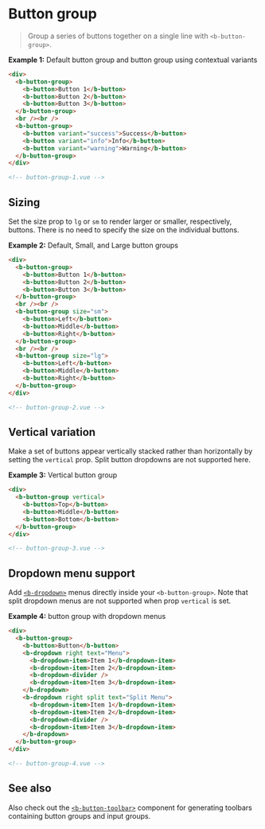 # Button group

> Group a series of buttons together on a single line with `<b-button-group>`.

**Example 1:** Default button group and button group using contextual variants

```html
<div>
  <b-button-group>
    <b-button>Button 1</b-button>
    <b-button>Button 2</b-button>
    <b-button>Button 3</b-button>
  </b-button-group>
  <br /><br />
  <b-button-group>
    <b-button variant="success">Success</b-button>
    <b-button variant="info">Info</b-button>
    <b-button variant="warning">Warning</b-button>
  </b-button-group>
</div>

<!-- button-group-1.vue -->
```

## Sizing

Set the size prop to `lg` or `sm` to render larger or smaller, respectively, buttons. There is no
need to specify the size on the individual buttons.

**Example 2:** Default, Small, and Large button groups

```html
<div>
  <b-button-group>
    <b-button>Button 1</b-button>
    <b-button>Button 2</b-button>
    <b-button>Button 3</b-button>
  </b-button-group>
  <br /><br />
  <b-button-group size="sm">
    <b-button>Left</b-button>
    <b-button>Middle</b-button>
    <b-button>Right</b-button>
  </b-button-group>
  <br /><br />
  <b-button-group size="lg">
    <b-button>Left</b-button>
    <b-button>Middle</b-button>
    <b-button>Right</b-button>
  </b-button-group>
</div>

<!-- button-group-2.vue -->
```

## Vertical variation

Make a set of buttons appear vertically stacked rather than horizontally by setting the `vertical`
prop. Split button dropdowns are not supported here.

**Example 3:** Vertical button group

```html
<div>
  <b-button-group vertical>
    <b-button>Top</b-button>
    <b-button>Middle</b-button>
    <b-button>Bottom</b-button>
  </b-button-group>
</div>

<!-- button-group-3.vue -->
```

## Dropdown menu support

Add [`<b-dropdown>`](docs/components/dropdown) menus directly inside your `<b-button-group>`. Note
that split dropdown menus are not supported when prop `vertical` is set.

**Example 4:** button group with dropdown menus

```html
<div>
  <b-button-group>
    <b-button>Button</b-button>
    <b-dropdown right text="Menu">
      <b-dropdown-item>Item 1</b-dropdown-item>
      <b-dropdown-item>Item 2</b-dropdown-item>
      <b-dropdown-divider />
      <b-dropdown-item>Item 3</b-dropdown-item>
    </b-dropdown>
    <b-dropdown right split text="Split Menu">
      <b-dropdown-item>Item 1</b-dropdown-item>
      <b-dropdown-item>Item 2</b-dropdown-item>
      <b-dropdown-divider />
      <b-dropdown-item>Item 3</b-dropdown-item>
    </b-dropdown>
  </b-button-group>
</div>

<!-- button-group-4.vue -->
```

## See also

Also check out the [`<b-button-toolbar>`](/docs/components/button-toolbar) component for generating
toolbars containing button groups and input groups.

<!-- Component reference added automatically from component package.json -->
